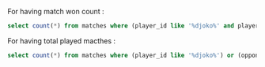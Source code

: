 For having match won count : 
``` sql
select count(*) from matches where (player_id like '%djoko%' and player_victory is 't') or (opponent_id like '%djoko%' and player_victory is 'f');
```

For having total played macthes : 
```sql
select count(*) from matches where (player_id like '%djoko%') or (opponent_id like '%djoko%');
``` 